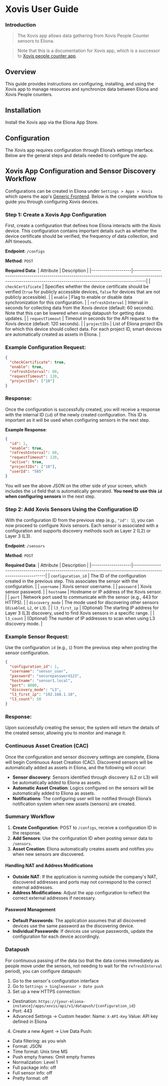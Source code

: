 # Xovis User Guide

### Introduction

> The Xovis app allows data gathering from Xovis People Counter sensors to Eliona.

> Note that this is a documentation for Xovis app, which is a successor to [Xovis people counter app](https://doc.eliona.io/collection/eliona-english/eliona-apps/apps/xovis-people-counter).

## Overview

This guide provides instructions on configuring, installing, and using the Xovis app to manage resources and synchronize data between Eliona and Xovis People counters.

## Installation

Install the Xovis app via the Eliona App Store.

## Configuration

The Xovis app requires configuration through Eliona’s settings interface. Below are the general steps and details needed to configure the app.

## Xovis App Configuration and Sensor Discovery Workflow

Configurations can be created in Eliona under `Settings > Apps > Xovis` which opens the app's [Generic Frontend](https://doc.eliona.io/collection/v/eliona-english/manuals/settings/apps). Below is the complete workflow to guide you through configuring Xovis devices.

### Step 1: Create a Xovis App Configuration

First, create a configuration that defines how Eliona interacts with the Xovis device. This configuration contains important details such as whether the device certificate should be verified, the frequency of data collection, and API timeouts.

**Endpoint**: `/configs`

**Method**: `POST`

**Required Data**:
| Attribute          | Description                                                                                                                                                      |
|--------------------|------------------------------------------------------------------------------------------------------------------------------------------------------------------|
| `checkCertificate` | Specifies whether the device certificate should be verified (`true` for publicly accessible devices, `false` for devices that are not publicly accessible).      |
| `enable`           | Flag to enable or disable data synchronization for this configuration.                                                                                           |
| `refreshInterval`  | Interval in seconds for collecting data from the Xovis device (default: 60 seconds). Note that this can be lowered when using datapush for getting data updates. |
| `requestTimeout`   | Timeout in seconds for the API request to the Xovis device (default: 120 seconds).                                                                               |
| `projectIDs`       | List of Eliona project IDs for which this device should collect data. For each project ID, smart devices are automatically created as assets in Eliona.          |

### Example Configuration Request:

```json
{
  "checkCertificate": true,
  "enable": true,
  "refreshInterval": 60,
  "requestTimeout": 120,
  "projectIDs": ["10"]
}
```

### Response:

Once the configuration is successfully created, you will receive a response with the internal ID (`id`) of the newly created configuration. This ID is important as it will be used when configuring sensors in the next step.

**Example Response**:

```json
{
  "id": 1,
  "enable": true,
  "refreshInterval": 60,
  "requestTimeout": 120,
  "active": true,
  "projectIDs": ["10"],
  "userId": "585"
}
```

You will see the above JSON on the other side of your screen, which includes the `id` field that is automatically generated. **You need to use this `id` when configuring sensors** in the next step.

### Step 2: Add Xovis Sensors Using the Configuration ID

With the configuration ID from the previous step (e.g., `"id": 1`), you can now proceed to configure Xovis sensors. Each sensor is associated with a configuration and supports discovery methods such as Layer 2 (L2) or Layer 3 (L3).

**Endpoint**: `/sensors`

**Method**: `POST`

**Required Data**:
| Attribute          | Description                                                                                                    |
|--------------------|----------------------------------------------------------------------------------------------------------------|
| `configuration_id` | The ID of the configuration created in the previous step. This associates the sensor with the configuration.   |
| `username`         | Xovis sensor username.                                                                                         |
| `password`         | Xovis sensor password.                                                                                         |
| `hostname`         | Hostname or IP address of the Xovis sensor.                                                                    |
| `port`             | Network port used to communicate with the sensor (e.g., 443 for HTTPS).                                        |
| `discovery_mode`   | The mode used for discovering other sensors (`disabled`, `L2`, or `L3`).                                       |
| `l3_first_ip`      | (Optional) The starting IP address for Layer 3 (L3) discovery, used to find Xovis sensors in a specific range. |
| `l3_count`         | (Optional) The number of IP addresses to scan when using L3 discovery mode.                                    |

### Example Sensor Request:

Use the configuration `id` (e.g., `1`) from the previous step when posting the sensor configuration.

```json
{
  "configuration_id": 1,
  "username": "sensor_user",
  "password": "securepassword123",
  "hostname": "sensor1.local",
  "port": 8080,
  "discovery_mode": "L3",
  "l3_first_ip": "192.168.1.10",
  "l3_count": 50
}
```

### Response:

Upon successfully creating the sensor, the system will return the details of the created sensor, allowing you to monitor and manage it.

### Continuous Asset Creation (CAC)

Once the configuration and sensor discovery settings are complete, Eliona will begin Continuous Asset Creation (CAC). Discovered sensors will be automatically added as assets in Eliona, and the following will occur:

- **Sensor discovery**: Sensors identified through discovery (L2 or L3) will be automatically added to Eliona as assets.
- **Automatic Asset Creation**: Logics configured on the sensors will be automatically added to Eliona as assets.
- **Notifications**: The configuring user will be notified through Eliona’s notification system when new assets (sensors) are created.

### Summary Workflow

1. **Create Configuration**: POST to `/configs`, receive a configuration ID in the response.
2. **Add Sensors**: Use the configuration ID when posting sensor data to `/sensors`.
3. **Asset Creation**: Eliona automatically creates assets and notifies you when new sensors are discovered.

#### **Handling NAT and Address Modifications**

- **Outside NAT**: If the application is running outside the company's NAT, discovered addresses and ports may not correspond to the correct external addresses.
- **Address Modifications**: Adjust the app configuration to reflect the correct external addresses if necessary.

#### **Password Management**

- **Default Passwords**: The application assumes that all discovered devices use the same password as the discovering device.
- **Individual Passwords**: If devices use unique passwords, update the configuration for each device accordingly.

### Datapush

For continuous passing of the data (so that the data comes immediately as people move under the sensors, not needing to wait for the `refreshInterval` period), you can configure datapush:

1. Go to the sensor's configuration interface
2. Go to `Settings > Singlesensor > Date push`
3. Set up a new HTTPS connection:
  - Destination: `https://{your-eliona-instance}/apps/xovis/api/v1/datapush/{configuration_id}`
  - Port: 443
  - Advanced Settings -> Custom header: Name: `X-API-Key` Value: API key defined in Eliona
4. Create a new Agent -> Live Data Push:
  - Data filtering: as you wish
  - Format: JSON
  - Time format: Unix time MS
  - Push empty frames: Omit empty frames
  - Normalization: Level 1
  - Full package info: off
  - Full sensor info: off
  - Pretty format: off

